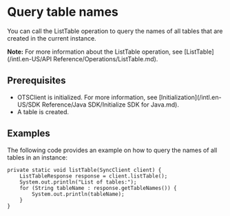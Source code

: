 # Query table names

You can call the ListTable operation to query the names of all tables that are created in the current instance.

**Note:** For more information about the ListTable operation, see [ListTable](/intl.en-US/API Reference/Operations/ListTable.md).

## Prerequisites

-   OTSClient is initialized. For more information, see [Initialization](/intl.en-US/SDK Reference/Java SDK/Initialize SDK for Java.md).
-   A table is created.

## Examples

The following code provides an example on how to query the names of all tables in an instance:

```
private static void listTable(SyncClient client) {
    ListTableResponse response = client.listTable();
    System.out.println("List of tables:");
    for (String tableName : response.getTableNames()) {
        System.out.println(tableName);
    }
}
```

